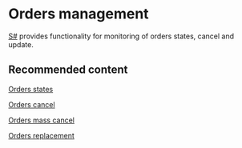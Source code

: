 # Orders management

[S\#](StockSharpAbout.md) provides functionality for monitoring of orders states, cancel and update. 

## Recommended content

[Orders states](OrderStates.md)

[Orders cancel](OrdersCancel.md)

[Orders mass cancel](OrdersCancelGroup.md)

[Orders replacement](OrdersReRegister.md)
